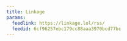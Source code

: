 ```yaml
---
title: Linkage
params:
  feedlink: https://linkage.lol/rss/
  feedid: 6cf96257ebc179cc88aaa3970bcd77bc
---
```

